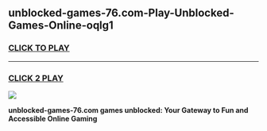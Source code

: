 
## unblocked-games-76.com-Play-Unblocked-Games-Online-oqlg1
<h3>
<a href="https://premium76.site?title=unblocked-games-76.com&ref=25A">CLICK TO PLAY</a></h3>
<hr>

<h3>
<a href="https://premium76.site?title=unblocked-games-76.com&ref=25A">CLICK 2 PLAY</a>
  
</h3>

<a href="https://premium76.site?title=unblocked-games-76.com&ref=25A"><img src="https://clearcache.store/games.png"></a>


**unblocked-games-76.com games unblocked: Your Gateway to Fun and Accessible Online Gaming**
